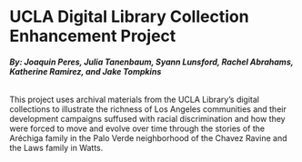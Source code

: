 # UCLA Digital Library Collection Enhancement Project

###### **By: Joaquin Peres, Julia Tanenbaum, Syann Lunsford, Rachel Abrahams, Katherine Ramirez, and Jake Tompkins**


This project uses archival materials from the UCLA Library’s digital collections to illustrate the richness of Los Angeles communities and their development campaigns suffused with racial discrimination and how they were forced to move and evolve over time through the stories of the Aréchiga family in the Palo Verde neighborhood of the Chavez Ravine and the Laws family in Watts.
